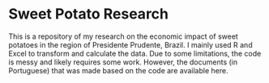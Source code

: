 # Sweet Potato Research
This is a repository of my research on the economic impact of sweet potatoes in the region of Presidente Prudente, Brazil. I mainly used R and Excel to transform and calculate the data. Due to some limitations, the code is messy and likely requires some work. However, the documents (in Portuguese) that was made based on the code are available here.
